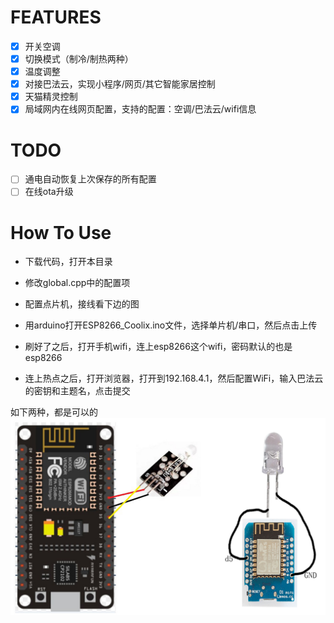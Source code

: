 # FEATURES

- [x] 开关空调
- [x] 切换模式（制冷/制热两种）
- [x] 温度调整
- [x] 对接巴法云，实现小程序/网页/其它智能家居控制
- [x] 天猫精灵控制
- [x] 局域网内在线网页配置，支持的配置：空调/巴法云/wifi信息

# TODO

- [ ] 通电自动恢复上次保存的所有配置
- [ ] 在线ota升级

# How To Use

- 下载代码，打开本目录

- 修改global.cpp中的配置项

- 配置点片机，接线看下边的图

- 用arduino打开ESP8266_Coolix.ino文件，选择单片机/串口，然后点击上传

- 刷好了之后，打开手机wifi，连上esp8266这个wifi，密码默认的也是esp8266

- 连上热点之后，打开浏览器，打开到192.168.4.1，然后配置WiFi，输入巴法云的密钥和主题名，点击提交



如下两种，都是可以的
  ![接线图1](./extension/接线图.jpg)
